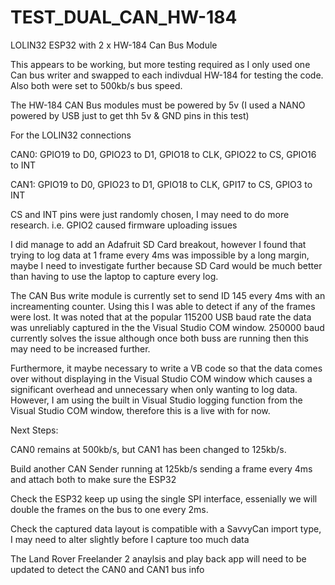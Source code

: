 # TEST_DUAL_CAN_HW-184
LOLIN32 ESP32 with 2 x HW-184 Can Bus Module

This appears to be working, but more testing required as I only used one Can bus writer and swapped to each indivdual HW-184 for testing the code. Also both were set to 500kb/s bus speed.

The HW-184 CAN Bus modules must be powered by 5v (I used a NANO powered by USB just to get thh 5v & GND pins in this test)

For the LOLIN32 connections

CAN0: GPIO19 to D0, GPIO23 to D1, GPIO18 to CLK, GPIO22 to CS, GPIO16 to INT

CAN1: GPIO19 to D0, GPIO23 to D1, GPIO18 to CLK, GPI17 to CS, GPIO3 to INT

CS and INT pins were just randomly chosen, I may need to do more research. i.e. GPIO2 caused firmware uploading issues

I did manage to add an Adafruit SD Card breakout, however I found that trying to log data at 1 frame every 4ms was impossible by a long margin, maybe I need to investigate further because SD Card would be much better than having to use the laptop to capture every log.

The CAN Bus write module is currently set to send ID 145 every 4ms with an increamenting counter. Using this I was able to detect if any of the frames were lost. It was noted that at the popular 115200 USB baud rate the data was unreliably captured in the the Visual Studio COM window. 250000 baud currently solves the issue although once both buss are running then this may need to be increased further.

Furthermore, it maybe necessary to write a VB code so that the data comes over without displaying in the Visual Studio COM window which causes a significant overhead and unnecessary when only wanting to log data. However, I am using the built in Visual Studio logging function from the Visual Studio COM window, therefore this is a live with for now. 

Next Steps:

CAN0 remains at 500kb/s, but CAN1 has been changed to 125kb/s.

Build another CAN Sender running at 125kb/s sending a frame every 4ms and attach both to make sure the ESP32

Check the ESP32 keep up using the single SPI interface, essenially we will double the frames on the bus to one every 2ms.

Check the captured data layout is compatible with a SavvyCan import type, I may need to alter slightly before I capture too much data

The Land Rover Freelander 2 anaylsis and play back app will need to be updated to detect the CAN0 and CAN1 bus info
